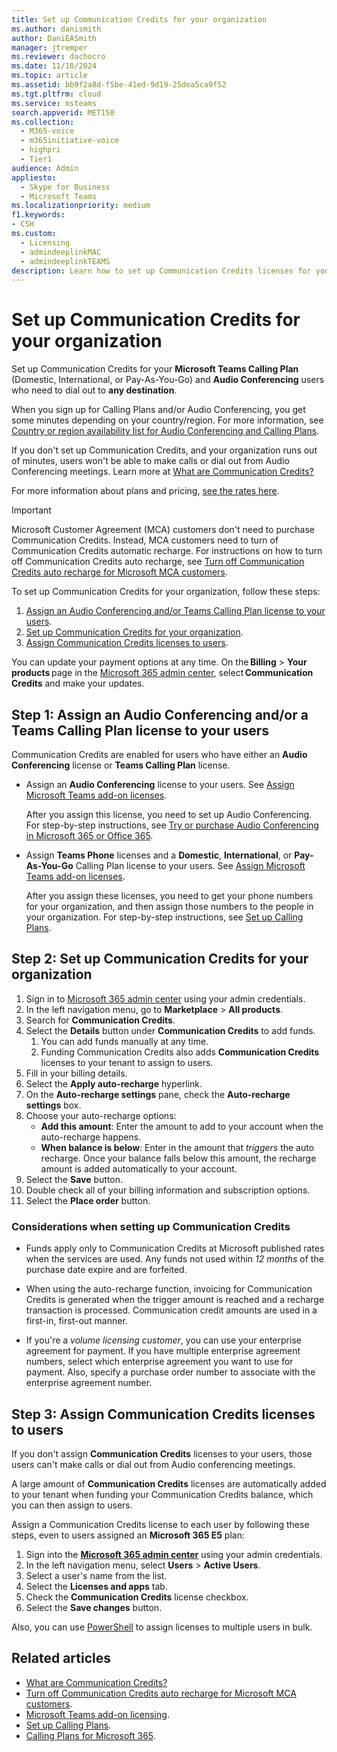 ```yaml
---
title: Set up Communication Credits for your organization
ms.author: danismith
author: DaniEASmith
manager: jtremper
ms.reviewer: dachocro
ms.date: 11/18/2024
ms.topic: article
ms.assetid: bb9f2a8d-f5be-41ed-9d19-25dea5ca9f52
ms.tgt.pltfrm: cloud
ms.service: msteams
search.appverid: MET150
ms.collection: 
  - M365-voice
  - m365initiative-voice
  - highpri
  - Tier1
audience: Admin
appliesto: 
  - Skype for Business
  - Microsoft Teams
ms.localizationpriority: medium
f1.keywords:
- CSH
ms.custom: 
  - Licensing
  - admindeeplinkMAC
  - admindeeplinkTEAMS
description: Learn how to set up Communication Credits licenses for your users and organization.
---
```


# Set up Communication Credits for your organization

Set up Communication Credits for your **Microsoft Teams Calling Plan** (Domestic, International, or Pay-As-You-Go) and **Audio Conferencing** users who need to dial out to **any destination**.

When you sign up for Calling Plans and/or Audio Conferencing, you get some minutes depending on your country/region. For more information, see [Country or region availability list for Audio Conferencing and Calling Plans](./country-and-region-availability-for-audio-conferencing-and-calling-plans/country-and-region-availability-for-audio-conferencing-and-calling-plans.md#select-your-country-or-region-to-see-whats-available-for-your-organization).

If you don't set up Communication Credits, and your organization runs out of minutes, users won't be able to make calls or dial out from Audio Conferencing meetings. Learn more at [What are Communication Credits?](what-are-communications-credits.md)
  
For more information about plans and pricing, [see the rates here](https://go.microsoft.com/fwlink/p/?LinkId=799523).

> [!IMPORTANT]
> Microsoft Customer Agreement (MCA) customers don't need to purchase Communication Credits. Instead, MCA customers need to turn of Communication Credits automatic recharge. For instructions on how to turn off Communication Credits auto recharge, see [Turn off Communication Credits auto recharge for Microsoft MCA customers](turn-off-communication-credits-auto-recharge-for-nce-customers.md).

To set up Communication Credits for your organization, follow these steps:

1. [Assign an Audio Conferencing and/or Teams Calling Plan license to your users](#step-1-assign-an-audio-conferencing-andor-a-teams-calling-plan-license-to-your-users).
2. [Set up Communication Credits for your organization](#step-2-set-up-communication-credits-for-your-organization).
3. [Assign Communication Credits licenses to users](#step-3-assign-communication-credits-licenses-to-users).

You can update your payment options at any time. On the **Billing** > **Your products** page in the [Microsoft 365 admin center](https://go.microsoft.com/fwlink/p/?linkid=2024339), select **Communication Credits** and make your updates.

## Step 1: Assign an Audio Conferencing and/or a Teams Calling Plan license to your users
  
Communication Credits are enabled for users who have either an **Audio Conferencing** license or **Teams Calling Plan** license.
  
- Assign an **Audio Conferencing** license to your users. See [Assign Microsoft Teams add-on licenses](./teams-add-on-licensing/microsoft-teams-add-on-licensing.md).

  After you assign this license, you need to set up Audio Conferencing. For step-by-step instructions, see [Try or purchase Audio Conferencing in Microsoft 365 or Office 365](try-or-purchase-audio-conferencing-in-office-365-for-teams.md).

- Assign **Teams Phone** licenses and a **Domestic**, **International**, or **Pay-As-You-Go** Calling Plan license to your users. See [Assign Microsoft Teams add-on licenses](./teams-add-on-licensing/microsoft-teams-add-on-licensing.md).
  
  After you assign these licenses, you need to get your phone numbers for your organization, and then assign those numbers to the people in your organization. For step-by-step instructions, see [Set up Calling Plans](set-up-calling-plans.md).
  
## Step 2: Set up Communication Credits for your organization

1. Sign in to [Microsoft 365 admin center](https://go.microsoft.com/fwlink/p/?linkid=2024339) using your admin credentials.
1. In the left navigation menu, go to **Marketplace** > **All products**.
1. Search for **Communication Credits**.
1. Select the **Details** button under **Communication Credits** to add funds.
    1. You can add funds manually at any time.
    1. Funding Communication Credits also adds **Communication Credits** licenses to your tenant to assign to users.
1. Fill in your billing details.
1. Select the **Apply auto-recharge** hyperlink.
1. On the **Auto-recharge settings** pane, check the **Auto-recharge settings** box.
1. Choose your auto-recharge options:
   - **Add this amount**: Enter the amount to add to your account when the auto-recharge happens.
   - **When balance is below**: Enter in the amount that *triggers* the auto recharge. Once your balance falls below this amount, the recharge amount is added automatically to your account.
1. Select the **Save** button.
1. Double check all of your billing information and subscription options.
1. Select the **Place order** button.

### Considerations when setting up Communication Credits

- Funds apply only to Communication Credits at Microsoft published rates when the services are used. Any funds not used within *12 months* of the purchase date expire and are forfeited.

- When using the auto-recharge function, invoicing for Communication Credits is generated when the trigger amount is reached and a recharge transaction is processed. Communication credit amounts are used in a first-in, first-out manner.

- If you're a *volume licensing customer*, you can use your enterprise agreement for payment. If you have multiple enterprise agreement numbers, select which enterprise agreement you want to use for payment. Also, specify a purchase order number to associate with the enterprise agreement number.

## Step 3: Assign Communication Credits licenses to users

If you don't assign **Communication Credits** licenses to your users, those users can't make calls or dial out from Audio conferencing meetings.

A large amount of **Communication Credits** licenses are automatically added to your tenant when funding your Communication Credits balance, which you can then assign to users.

Assign a Communication Credits license to each user by following these steps, even to users assigned an **Microsoft 365 E5** plan:

1. Sign into the [**Microsoft 365 admin center**](https://go.microsoft.com/fwlink/p/?linkid=2024339) using your admin credentials.
1. In the left navigation menu, select **Users** > **Active Users**.
1. Select a user's name from the list.
1. Select the **Licenses and apps** tab.
1. Check the **Communication Credits** license checkbox.
1. Select the **Save changes** button.

Also, you can use [PowerShell](/powershell/module/teams/) to assign licenses to multiple users in bulk.

## Related articles

- [What are Communication Credits?](what-are-communications-credits.md)
- [Turn off Communication Credits auto recharge for Microsoft MCA customers](turn-off-communication-credits-auto-recharge-for-nce-customers.md).
- [Microsoft Teams add-on licensing](./teams-add-on-licensing/microsoft-teams-add-on-licensing.md).
- [Set up Calling Plans](set-up-calling-plans.md).
- [Calling Plans for Microsoft 365](calling-plans-for-office-365.md).
